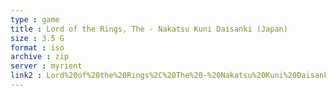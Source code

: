 ```yaml
---
type : game
title : Lord of the Rings, The - Nakatsu Kuni Daisanki (Japan)
size : 3.5 G
format : iso
archive : zip
server : myrient
link2 : Lord%20of%20the%20Rings%2C%20The%20-%20Nakatsu%20Kuni%20Daisanki%20%28Japan%29
---
```

